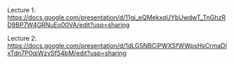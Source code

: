 Lecture 1: https://docs.google.com/presentation/d/11gj_eQMekxqUYbUwdwT_TnGhzRD9BP7W4GRNuEo00VA/edit?usp=sharing

Lecture 2: https://docs.google.com/presentation/d/1dLG5NBCiPWXSfWWpsHsCrmaDIxTdn7P0qjWzySf54bM/edit?usp=sharing

